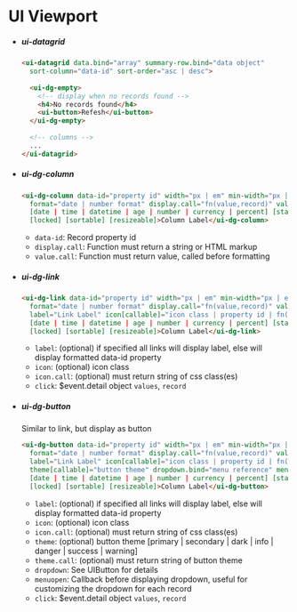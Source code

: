 # UI Viewport


* ##### ui-datagrid

  ```html
  <ui-datagrid data.bind="array" summary-row.bind="data object"
    sort-column="data-id" sort-order="asc | desc">
    
    <ui-dg-empty>
      <!-- display when no records found -->
      <h4>No records found</h4>
      <ui-button>Refesh</ui-button>
    </ui-dg-empty>
    
    <!-- columns -->
    ...
  </ui-datagrid>
  ```
  
* ##### ui-dg-column
  
  ```html
  <ui-dg-column data-id="property id" width="px | em" min-width="px | em"
    format="date | number format" display.call="fn(value,record)" value.call="fn(value,record)"
    [date | time | datetime | age | number | currency | percent] [start | center | end] 
    [locked] [sortable] [resizeable]>Column Label</ui-dg-column>
  ```
  * `data-id`: Record property id
  * `display.call`: Function must return a string or HTML markup
  * `value.call`: Function must return value, called before formatting
  
* ##### ui-dg-link
  
  ```html
  <ui-dg-link data-id="property id" width="px | em" min-width="px | em"
    format="date | number format" display.call="fn(value,record)" value.call="fn(value,record)"
    label="Link Label" icon[callable]="icon class | property id | fn(value.record)" click.trigger="fn($event)"
    [date | time | datetime | age | number | currency | percent] [start | center | end] 
    [locked] [sortable] [resizeable]>Column Label</ui-dg-link>
  ```
  * `label`: (optional) if specified all links will display label, else will display formatted data-id property
  * `icon`: (optional) icon class
  * `icon.call`: (optional) must return string of css class(es)
  * `click`: $event.detail object `values`, `record`
  
* ##### ui-dg-button

  Similar to link, but display as button
  
  ```html
  <ui-dg-button data-id="property id" width="px | em" min-width="px | em"
    format="date | number format" display.call="fn(value,record)" value.call="fn(value,record)"
    label="Link Label" icon[callable]="icon class | property id | fn(value.record)" click.trigger="fn($event)"
    theme[callable]="button theme" dropdown.bind="menu reference" menuopen.trigger="fn($event)"
    [date | time | datetime | age | number | currency | percent] [start | center | end] 
    [locked] [sortable] [resizeable]>Column Label</ui-dg-button>
  ```
  * `label`: (optional) if specified all links will display label, else will display formatted data-id property
  * `icon`: (optional) icon class
  * `icon.call`: (optional) must return string of css class(es)
  * `theme`: (optional) button theme [primary | secondary | dark | info | danger | success | warning]
  * `theme.call`: (optional) must return string of button theme
  * `dropdown`: See UIButton for details
  * `menuopen`: Callback before displaying dropdown, useful for customizing the dropdown for each record
  * `click`: $event.detail object `values`, `record`